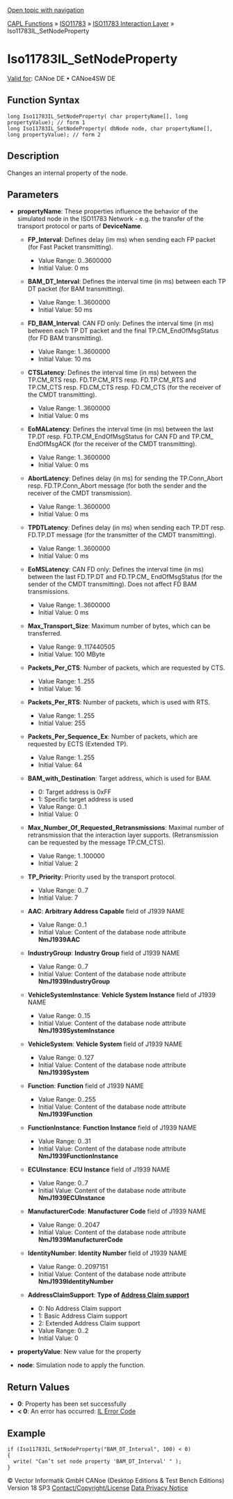 [Open topic with navigation](../../../../../../CANoeDEFamily.htm#Topics/CAPLFunctions/ISO11783/ISOInteractionLayer/Functions/CAPLfunctionIso11783ILSetNodeProperty.md)

[CAPL Functions](../../../CAPLfunctions.md) » [ISO11783](../../CAPLfunctionsISO11783Overview.md) » [ISO11783 Interaction Layer](../CAPLfunctionsISOILOverview.md) » Iso11783IL_SetNodeProperty

# Iso11783IL_SetNodeProperty

[Valid for](../../../../Shared/FeatureAvailability.md): CANoe DE • CANoe4SW DE

## Function Syntax

```plaintext
long Iso11783IL_SetNodeProperty( char propertyName[], long propertyValue); // form 1
long Iso11783IL_SetNodeProperty( dbNode node, char propertyName[], long propertyValue); // form 2
```

## Description

Changes an internal property of the node.

## Parameters

- **propertyName**: These properties influence the behavior of the simulated node in the ISO11783 Network - e.g. the transfer of the transport protocol or parts of **DeviceName**.

  - **FP_Interval**: Defines delay (im ms) when sending each FP packet (for Fast Packet transmitting).
    - Value Range: 0..3600000
    - Initial Value: 0 ms

  - **BAM_DT_Interval**: Defines the interval time (in ms) between each TP DT packet (for BAM transmitting).
    - Value Range: 1..3600000
    - Initial Value: 50 ms

  - **FD_BAM_Interval**: CAN FD only: Defines the interval time (in ms) between each TP DT packet and the final TP.CM_EndOfMsgStatus (for FD BAM transmitting).
    - Value Range: 1..3600000
    - Initial Value: 10 ms

  - **CTSLatency**: Defines the interval time (in ms) between the TP.CM_RTS resp. FD.TP.CM_RTS resp. FD.TP.CM_RTS and TP.CM_CTS resp. FD.CM_CTS resp. FD.CM_CTS (for the receiver of the CMDT transmitting).
    - Value Range: 1..3600000
    - Initial Value: 0 ms

  - **EoMALatency**: Defines the interval time (in ms) between the last TP.DT resp. FD.TP.CM_EndOfMsgStatus for CAN FD and TP.CM_ EndOfMsgACK (for the receiver of the CMDT transmitting).
    - Value Range: 1..3600000
    - Initial Value: 0 ms

  - **AbortLatency**: Defines delay (in ms) for sending the TP.Conn_Abort resp. FD.TP.Conn_Abort message (for both the sender and the receiver of the CMDT transmission).
    - Value Range: 1..3600000
    - Initial Value: 0 ms

  - **TPDTLatency**: Defines delay (in ms) when sending each TP.DT resp. FD.TP.DT message (for the transmitter of the CMDT transmitting).
    - Value Range: 1..3600000
    - Initial Value: 0 ms

  - **EoMSLatency**: CAN FD only: Defines the interval time (in ms) between the last FD.TP.DT and FD.TP.CM_ EndOfMsgStatus (for the sender of the CMDT transmitting). Does not affect FD BAM transmissions.
    - Value Range: 1..3600000
    - Initial Value: 0 ms

  - **Max_Transport_Size**: Maximum number of bytes, which can be transferred.
    - Value Range: 9..117440505
    - Initial Value: 100 MByte

  - **Packets_Per_CTS**: Number of packets, which are requested by CTS.
    - Value Range: 1..255
    - Initial Value: 16

  - **Packets_Per_RTS**: Number of packets, which is used with RTS.
    - Value Range: 1..255
    - Initial Value: 255

  - **Packets_Per_Sequence_Ex**: Number of packets, which are requested by ECTS (Extended TP).
    - Value Range: 1..255
    - Initial Value: 64

  - **BAM_with_Destination**: Target address, which is used for BAM.
    - 0: Target address is 0xFF
    - 1: Specific target address is used
    - Value Range: 0..1
    - Initial Value: 0

  - **Max_Number_Of_Requested_Retransmissions**: Maximal number of retransmission that the interaction layer supports. (Retransmission can be requested by the message TP.CM_CTS).
    - Value Range: 1..100000
    - Initial Value: 2

  - **TP_Priority**: Priority used by the transport protocol.
    - Value Range: 0..7
    - Initial Value: 7

  - **AAC**: **Arbitrary Address Capable** field of J1939 NAME
    - Value Range: 0..1
    - Initial Value: Content of the database node attribute **NmJ1939AAC**

  - **IndustryGroup**: **Industry Group** field of J1939 NAME
    - Value Range: 0..7
    - Initial Value: Content of the database node attribute **NmJ1939IndustryGroup**

  - **VehicleSystemInstance**: **Vehicle System Instance** field of J1939 NAME
    - Value Range: 0..15
    - Initial Value: Content of the database node attribute **NmJ1939SystemInstance**

  - **VehicleSystem**: **Vehicle System** field of J1939 NAME
    - Value Range: 0..127
    - Initial Value: Content of the database node attribute **NmJ1939System**

  - **Function**: **Function** field of J1939 NAME
    - Value Range: 0..255
    - Initial Value: Content of the database node attribute **NmJ1939Function**

  - **FunctionInstance**: **Function Instance** field of J1939 NAME
    - Value Range: 0..31
    - Initial Value: Content of the database node attribute **NmJ1939FunctionInstance**

  - **ECUInstance**: **ECU Instance** field of J1939 NAME
    - Value Range: 0..7
    - Initial Value: Content of the database node attribute **NmJ1939ECUInstance**

  - **ManufacturerCode**: **Manufacturer Code** field of J1939 NAME
    - Value Range: 0..2047
    - Initial Value: Content of the database node attribute **NmJ1939ManufacturerCode**

  - **IdentityNumber**: **Identity Number** field of J1939 NAME
    - Value Range: 0..2097151
    - Initial Value: Content of the database node attribute **NmJ1939IdentityNumber**

  - **AddressClaimSupport**: **Type of [Address Claim support](../../../../Shared/ISO11783/J1939andISO11783NMil.md)**
    - 0: No Address Claim support
    - 1: Basic Address Claim support
    - 2: Extended Address Claim support
    - Value Range: 0..2
    - Initial Value: 0

- **propertyValue**: New value for the property

- **node**: Simulation node to apply the function.

## Return Values

- **0**: Property has been set successfully
- **< 0**: An error has occurred: [IL Error Code](../../../CAPLfunctionsISOj1939ErrorCodes.md)

## Example

```plaintext
if (Iso11783IL_SetNodeProperty("BAM_DT_Interval", 100) < 0)
{
  write( "Can’t set node property 'BAM_DT_Interval' " );
}
```

© Vector Informatik GmbH
CANoe (Desktop Editions & Test Bench Editions) Version 18 SP3
[Contact/Copyright/License](../../../../Shared/ContactCopyrightLicense.md)
[Data Privacy Notice](https://www.vector.com/int/en/company/get-info/privacy-policy/)
